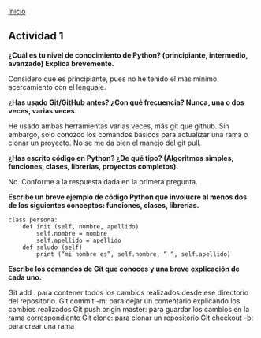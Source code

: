 <!-- No borrar o modificar -->
[Inicio](./index.md)

## Actividad 1 


**¿Cuál es tu nivel de conocimiento de Python? (principiante, intermedio, avanzado) Explica brevemente.**

Considero que es principiante, pues no he tenido el más mínimo acercamiento con el lenguaje.

**¿Has usado Git/GitHub antes? ¿Con qué frecuencia? 
Nunca, una o dos veces, varias veces.**

He usado ambas herramientas varias veces, más git que github. Sin embargo, solo conozco los comandos básicos para actualizar una rama o clonar un proyecto. No se me da bien el manejo del git pull.

**¿Has escrito código en Python? ¿De qué tipo?
 (Algoritmos simples, funciones, clases, librerías, proyectos completos).**

No. Conforme a la respuesta dada en la primera pregunta.


**Escribe un breve ejemplo de código Python que involucre al menos dos de los siguientes conceptos: funciones, clases, librerías.**
```
class persona:
	def init (self, nombre, apellido)
		self.nombre = nombre
		self.apellido = apellido
	def saludo (self)
		print (“mi nombre es”, self.nombre, “ “, self.apellido)

```

**Escribe los comandos de Git que conoces y una breve explicación de cada uno.**


Git add . para contener todos los cambios realizados desde ese directorio del repositorio.
Git commit -m: para dejar un comentario explicando los cambios realizados
Git push origin master: para guardar los cambios en la rama correspondiente
Git clone: para clonar un repositorio
Git checkout -b: para crear una rama







